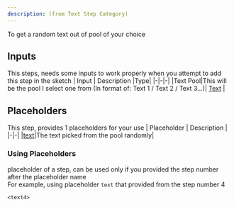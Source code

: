 ```yaml
---
description: (from Text Step Category)
---
```

To get a random text out of pool of your choice

## Inputs
This steps, needs some inputs to work properly when you attempt to add this step in the sketch
| Input      | Description |Type|
|-|-|-|
|Text Pool|This will be the pool I select one from  (In format of: Text 1 / Text 2 / Text 3...)| [ Text](../inputs/text.md) |

## Placeholders
This step, provides 1 placeholders for your use
| Placeholder      | Description |
|-|-|
|[text](../placeholders/text.md)|The text picked from the pool randomly|

### Using Placeholders
placeholder of a step, can be used only if you provided the step number after the placeholder name\
For example, using placeholder `text` that provided from the step number 4
 
```
<text4>
```
